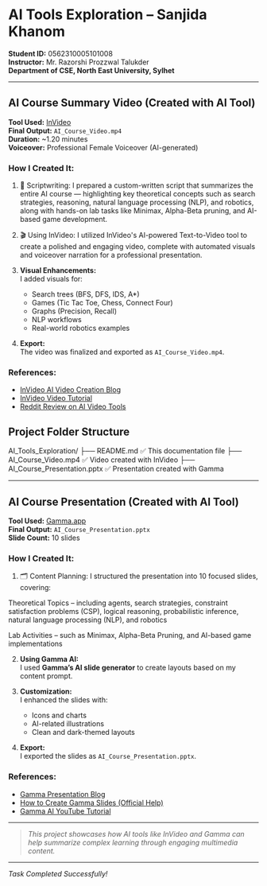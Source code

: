 #  AI Tools Exploration – Sanjida Khanom  
**Student ID:** 0562310005101008  
**Instructor:** Mr. Razorshi Prozzwal Talukder  
**Department of CSE, North East University, Sylhet**

---

##  AI Course Summary Video (Created with AI Tool)

**Tool Used:** [InVideo](https://invideo.io)  
**Final Output:** `AI_Course_Video.mp4`  
**Duration:** ~1.20 minutes  
**Voiceover:** Professional Female Voiceover (AI-generated)

###  How I Created It:

1. 📝 Scriptwriting:
I prepared a custom-written script that summarizes the entire AI course — highlighting key theoretical concepts such as search strategies, reasoning, natural language processing (NLP), and robotics, along with hands-on lab tasks like Minimax, Alpha-Beta pruning, and AI-based game development.

2. 🎬 Using InVideo:
I utilized InVideo's AI-powered Text-to-Video tool to create a polished and engaging video, complete with automated visuals and voiceover narration for a professional presentation.

3. **Visual Enhancements:**  
   I added visuals for:
   - Search trees (BFS, DFS, IDS, A*)
   - Games (Tic Tac Toe, Chess, Connect Four)
   - Graphs (Precision, Recall)
   - NLP workflows
   - Real-world robotics examples

4. **Export:**  
   The video was finalized and exported as `AI_Course_Video.mp4`.

###  References:
- [ InVideo AI Video Creation Blog](https://invideo.io/blog/how-to-make-ai-videos/?utm_source)
- [ InVideo Video Tutorial](https://help.invideo.io/en/articles/9380211-how-can-i-use-invideo-ai-a-complete-tutorial?utm_source)
- [ Reddit Review on AI Video Tools](https://www.reddit.com/r/ProductMarketing/comments/1em8jrl/i_tried_5_ai_video_tools_so_you_dont_have_to/?utm_source)




##  Project Folder Structure

AI_Tools_Exploration/
├── README.md ✅ This documentation file
├── AI_Course_Video.mp4 ✅ Video created with InVideo
├── AI_Course_Presentation.pptx ✅ Presentation created with Gamma

---

##  AI Course Presentation (Created with AI Tool)

**Tool Used:** [Gamma.app](https://gamma.app)  
**Final Output:** `AI_Course_Presentation.pptx`  
**Slide Count:** 10 slides

###  How I Created It:

1. 🗂️ Content Planning:
I structured the presentation into 10 focused slides, covering:

Theoretical Topics 
– including agents, search strategies, constraint satisfaction problems (CSP), logical reasoning, probabilistic inference, natural language processing (NLP), and robotics

Lab Activities 
– such as Minimax, Alpha-Beta Pruning, and AI-based game implementations

2. **Using Gamma AI:**  
   I used **Gamma’s AI slide generator** to create layouts based on my content prompt.

3. **Customization:**  
   I enhanced the slides with:
   - Icons and charts
   - AI-related illustrations
   - Clean and dark-themed layouts

4. **Export:**  
   I exported the slides as `AI_Course_Presentation.pptx`.

###  References:
- [ Gamma Presentation Blog](https://gamma.app/blog/ai-presentations)
- [ How to Create Gamma Slides (Official Help)](https://help.gamma.app/en/articles/7838093-how-do-i-create-a-new-presentation-document-or-webpage-in-gamma)
- [ Gamma AI YouTube Tutorial](https://www.youtube.com/watch?v=KcbXKUR7-a0)





---



>  *This project showcases how AI tools like InVideo and Gamma can help summarize complex learning through engaging multimedia content.*

---

 *Task Completed Successfully!*  

